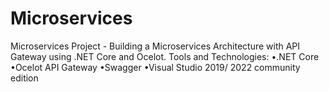 # Microservices

Microservices Project -
Building a Microservices Architecture with API Gateway using .NET Core and Ocelot. Tools and
Technologies:
•.NET Core
•Ocelot API Gateway
•Swagger
•Visual Studio 2019/ 2022 community edition
